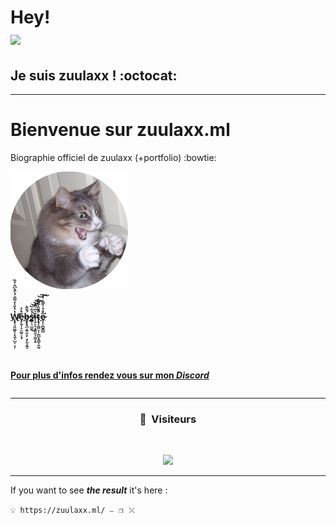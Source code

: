 # Hey! <br> <img src="https://media.giphy.com/media/hvRJCLFzcasrR4ia7z/giphy.gif" width="35px">

## Je suis zuulaxx ! :octocat:

---

# Bienvenue sur zuulaxx.ml

Biographie officiel de zuulaxx (+portfolio) :bowtie:

![Avatar](assets/img/avatar.png)
<br>
<br>

**[W̸̢̧̘͈̤̰̙̩̖̱͎̺͔̣̦̔̔̎̍̒͂̃͛̉͒̀͆̎̓̏̕é̵̡̦̱̩͓̫̼̱̠̖͓̊̓b̶̧̢̢̪͙̮͈̞̦͙̙͈̝̭̘́͊̂͛s̵̳̩͉̲͚̾͋̏̕̚͜͝͝͝ȋ̵̘͍̝̞͙̙͍͍̦̳̜̥̇̑̿̒͝t̴̨̢̨̲͖̟̹̰̺͓̭̱̹͍̬͒̌̎̇̃̊̐͘̚͝͠ȩ̷̣̠̭̬͇̲̑̊̔̍̋͂͗̔͘͠ ](https://zuulaxx.ml)**

<br>
<br>
<u><strong>

~~~~
~~~~

Pour plus d'infos rendez vous sur mon _[Discord](https://discord.gg/aBsvuX9b2Q)_

</u></strong>

```

```

---

### <p align="center">👀 &nbsp;Visiteurs</p>

<br>

<p align="center">

  <img src="https://profile-counter.glitch.me/zuulaxx.ml/count.svg" />

</p>

---

If you want to see **_the result_** it's here :

`💡 https://zuulaxx.ml/ ⎯⠀❐⠀⤬ `
